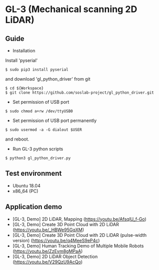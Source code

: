 # GL-3 (Mechanical scanning 2D LiDAR)

## Guide
* Installation

Install 'pyserial'
```
$ sudo pip3 install pyserial
```
and download 'gl_python_driver' from git
```
$ cd ${Workspace}
$ git clone https://github.com/soslab-project/gl_python_driver.git
```
- Set permission of USB port
```
$ sudo chmod a+rw /dev/ttyUSB0
```
- Set permission of USB port permanently
```
$ sudo usermod -a -G dialout $USER
```
and reboot.
- Run GL-3 python scripts
```
$ python3 gl_python_driver.py
```

## Test environment
- Ubuntu 18.04
- x86_64 (PC)

## Application demo
- [GL-3, Demo] 2D LiDAR, Mapping (https://youtu.be/AfsqlU_f-Go)
- [GL-3, Demo] Create 3D Point Cloud with 2D LiDAR (https://youtu.be/_HBWe95GqXM)
- [GL-3, Demo] Create 3D Point Cloud with 2D LiDAR (pulse-width version) (https://youtu.be/q4MeeS9eP4c)
- [GL-3, Demo] Human Tracking Demo of Multiple Mobile Robots (https://youtu.be/ZzEvm8gMPaA)
- [GL-3, Demo] 2D LiDAR Object Detection (https://youtu.be/V29QzU9AcQo)
